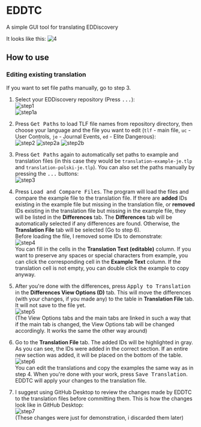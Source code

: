 # EDDTC
A simple GUI tool for translating EDDiscovery

It looks like this:
![4](https://user-images.githubusercontent.com/39399945/56851009-66651200-690a-11e9-8179-75439a856ae4.PNG)

## How to use
### Editing existing translation
If you want to set file paths manually, go to step 3.

1. Select your EDDiscovery repository (Press <kbd>...</kbd>):<br />
![step1](https://user-images.githubusercontent.com/39399945/56852561-1c395c00-691d-11e9-8286-2a0dd26c48de.PNG)<br />
![step1a](https://user-images.githubusercontent.com/39399945/56852577-4428bf80-691d-11e9-8714-e603dd04c210.PNG)

2. Press <kbd>Get Paths</kbd> to load TLF file names from repository directory, then choose your language and the file you want to edit (`tlf` - main file, `uc` - User Controls, `je` - Journal Events, `ed` - Elite Dangerous):<br />
![step2](https://user-images.githubusercontent.com/39399945/56852597-7fc38980-691d-11e9-9115-3eb6c0ce98f1.png)
![step2a](https://user-images.githubusercontent.com/39399945/56852646-08422a00-691e-11e9-9e10-394d08820ef3.png)
![step2b](https://user-images.githubusercontent.com/39399945/56852654-2019ae00-691e-11e9-9ca0-45ffa3254e26.png)

3. Press <kbd>Get Paths</kbd> again to automatically set paths to example and translation files (in this case they would be `translation-example-je.tlp` and `translation-polski-je.tlp`). You can also set the paths manually by pressing the <kbd>...</kbd> buttons:<br />
![step3](https://user-images.githubusercontent.com/39399945/56852692-b2ba4d00-691e-11e9-92a2-6dce4426014b.PNG)

4. Press <kbd>Load and Compare Files</kbd>. The program will load the files and compare the example file to the translation file. If there are **added** IDs existing in the example file but missing in the translation file, or **removed** IDs existing in the translation file but missing in the example file, they will be listed in the **Differences** tab. The **Differences** tab will be automatically selected if any differences are found. Otherwise, the **Translation File** tab will be selected (Go to step 6).<br />
Before loading the file, I removed some IDs to demonstrate:<br />
![step4](https://user-images.githubusercontent.com/39399945/56852970-0712fc00-6922-11e9-898d-e4fba0fcbac3.PNG)<br />
You can fill in the cells in the **Translation Text (editable)** column. If you want to preserve any spaces or special characters from example, you can click the corresponding cell in the **Example Text** column. If the translation cell is not empty, you can double click the example to copy anyway.

5. After you're done with the differences, press <kbd>Apply to Translation</kbd> in the **Differences View Options (D)** tab. This will move the differences (with your changes, if you made any) to the table in **Translation File** tab. It will not save to the file yet.<br />
![step5](https://user-images.githubusercontent.com/39399945/56853246-645c7c80-6925-11e9-9381-de9948608295.png)<br />
(The View Options tabs and the main tabs are linked in such a way that if the main tab is changed, the View Options tab will be changed accordingly. It works the same the other way around)

6. Go to the **Translation File** tab. The added IDs will be highlighted in gray.<br />
As you can see, the IDs were added in the correct section. If an entire new section was added, it will be placed on the bottom of the table.<br />
![step6](https://user-images.githubusercontent.com/39399945/56853356-c8337500-6926-11e9-88af-210f8f3e9481.PNG)<br />
You can edit the translations and copy the examples the same way as in step 4. When you're done with your work, press <kbd>Save Translation</kbd>. EDDTC will apply your changes to the translation file.

7. I suggest using GitHub Desktop to review the changes made by EDDTC to the translation files before committing them. This is how the changes look like in GitHub Desktop:<br />
![step7](https://user-images.githubusercontent.com/39399945/56853459-a89d4c00-6928-11e9-887f-6b94527d831d.PNG)<br />
(These changes were just for demonstration, i discarded them later)
